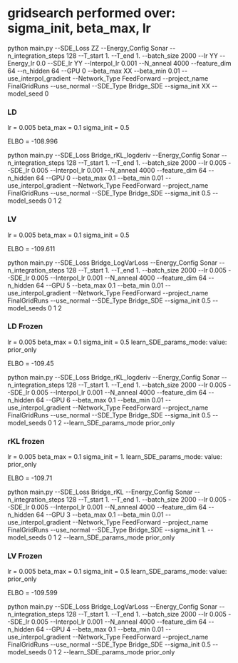 # gridsearch performed over: sigma_init, beta_max, lr

python main.py --SDE_Loss ZZ --Energy_Config Sonar --n_integration_steps 128 --T_start 1. --T_end 1. --batch_size 2000 --lr YY --Energy_lr 0.0 --SDE_lr YY --Interpol_lr 0.001 --N_anneal 4000 --feature_dim 64 --n_hidden 64 --GPU 0 --beta_max XX --beta_min 0.01 --use_interpol_gradient --Network_Type FeedForward --project_name FinalGridRuns --use_normal --SDE_Type Bridge_SDE --sigma_init XX --model_seed 0


### LD
lr = 0.005
beta_max = 0.1
sigma_init = 0.5

ELBO = -108.996

python main.py --SDE_Loss Bridge_rKL_logderiv --Energy_Config Sonar --n_integration_steps 128 --T_start 1. --T_end 1. --batch_size 2000 --lr 0.005 --SDE_lr 0.005 --Interpol_lr 0.001 --N_anneal 4000 --feature_dim 64 --n_hidden 64 --GPU 0 --beta_max 0.1 --beta_min 0.01 --use_interpol_gradient --Network_Type FeedForward --project_name FinalGridRuns --use_normal --SDE_Type Bridge_SDE --sigma_init 0.5 --model_seeds 0 1 2

### LV 
lr = 0.005
beta_max = 0.1
sigma_init = 0.5

ELBO = -109.611

python main.py --SDE_Loss Bridge_LogVarLoss --Energy_Config Sonar --n_integration_steps 128 --T_start 1. --T_end 1. --batch_size 2000 --lr 0.005 --SDE_lr 0.005 --Interpol_lr 0.001 --N_anneal 4000 --feature_dim 64 --n_hidden 64 --GPU 5 --beta_max 0.1 --beta_min 0.01 --use_interpol_gradient --Network_Type FeedForward --project_name FinalGridRuns --use_normal --SDE_Type Bridge_SDE --sigma_init 0.5 --model_seeds 0 1 2

### LD Frozen
lr = 0.005
beta_max = 0.1
sigma_init = 0.5
learn_SDE_params_mode:
value: prior_only

ELBO = -109.45

python main.py --SDE_Loss Bridge_rKL_logderiv --Energy_Config Sonar --n_integration_steps 128 --T_start 1. --T_end 1. --batch_size 2000 --lr 0.005 --SDE_lr 0.005 --Interpol_lr 0.001 --N_anneal 4000 --feature_dim 64 --n_hidden 64 --GPU 6 --beta_max 0.1 --beta_min 0.01 --use_interpol_gradient --Network_Type FeedForward --project_name FinalGridRuns --use_normal --SDE_Type Bridge_SDE --sigma_init 0.5 --model_seeds 0 1 2 --learn_SDE_params_mode prior_only

### rKL frozen
lr = 0.005
beta_max = 0.1
sigma_init = 1.
learn_SDE_params_mode:
value: prior_only

ELBO = -109.71

python main.py --SDE_Loss Bridge_rKL --Energy_Config Sonar --n_integration_steps 128 --T_start 1. --T_end 1. --batch_size 2000 --lr 0.005 --SDE_lr 0.005 --Interpol_lr 0.001 --N_anneal 4000 --feature_dim 64 --n_hidden 64 --GPU 3 --beta_max 0.1 --beta_min 0.01 --use_interpol_gradient --Network_Type FeedForward --project_name FinalGridRuns --use_normal --SDE_Type Bridge_SDE --sigma_init 1. --model_seeds 0 1 2 --learn_SDE_params_mode prior_only


### LV Frozen
lr = 0.005
beta_max = 0.1
sigma_init = 0.5
learn_SDE_params_mode:
value: prior_only

ELBO = -109.599

python main.py --SDE_Loss Bridge_LogVarLoss --Energy_Config Sonar --n_integration_steps 128 --T_start 1. --T_end 1. --batch_size 2000 --lr 0.005 --SDE_lr 0.005 --Interpol_lr 0.001 --N_anneal 4000 --feature_dim 64 --n_hidden 64 --GPU 4 --beta_max 0.1 --beta_min 0.01 --use_interpol_gradient --Network_Type FeedForward --project_name FinalGridRuns --use_normal --SDE_Type Bridge_SDE --sigma_init 0.5 --model_seeds 0 1 2 --learn_SDE_params_mode prior_only



